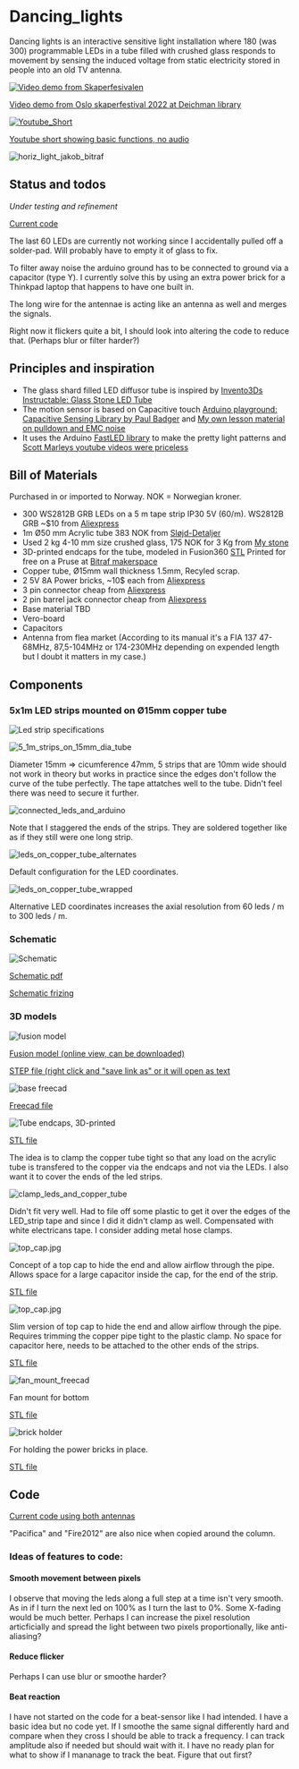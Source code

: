 # Dancing_lights
Dancing lights is an interactive sensitive light installation where 180 (was 300) programmable LEDs in a tube filled with crushed glass responds to movement by sensing the induced voltage from static electricity stored in people into an old TV antenna.

[![Video demo from Skaperfesivalen](img/dancing-lights-led-art-sd-image-640x480-ytshorts.savetube.me.jpg)](https://youtube.com/shorts/MSAI1wNTsRs)

[Video demo from Oslo skaperfestival 2022 at Deichman library](https://youtube.com/shorts/MSAI1wNTsRs)


[![Youtube_Short](img/youtube_short.jpg)](https://youtube.com/shorts/0vz_sim-DHY?feature=share)

[Youtube short showing basic functions, no audio](https://youtube.com/shorts/0vz_sim-DHY?feature=share)

![horiz_light_jakob_bitraf](img/horiz_light_jakob_bitraf.jpg)

## Status and todos
*Under testing and refinement*

[Current code](code/FirstLight_dual_sensor/FirstLight_dual_sensor.ino)

The last 60 LEDs are currently not working since I accidentally pulled off a solder-pad. Will probably have to empty it of glass to fix.

To filter away noise the arduino ground has to be connected to ground via a capacitor (type Y). I currently solve this by using an extra power brick for a Thinkpad laptop that happens to have one built in.

The long wire for the antennae is acting like an antenna as well and merges the signals.

Right now it flickers quite a bit, I should look into altering the code to reduce that. (Perhaps blur or filter harder?)

## Principles and inspiration
* The glass shard filled LED diffusor tube is inspired by [Invento3Ds Instructable: Glass Stone LED Tube](https://www.instructables.com/Glass-Stone-LED-Tube-WiFi-Controlled-Through-Smart/)
* The motion sensor is based on Capacitive touch [Arduino playground: Capacitive Sensing Library
 by Paul Badger](https://playground.arduino.cc/Main/CapacitiveSensor/) and [My own lesson material on pulldown and EMC noise](https://github.com/KubenKoder/Arduino/tree/master/Egna%20exempel/pulldown)
* It uses the Arduino [FastLED library](https://fastled.io/) to make the pretty light patterns and [Scott Marleys youtube videos were priceless](https://youtube.com/playlist?list=PLgXkGn3BBAGi5dTOCuEwrLuFtfz0kGFTC) 

## Bill of Materials
Purchased in or imported to Norway. NOK = Norwegian kroner.

* 300 WS2812B GRB LEDs on a 5 m tape strip IP30 5V (60/m). WS2812B GRB ~$10 from [Aliexpress](https://www.aliexpress.com/item/32682015405.html) 
* 1m Ø50 mm Acrylic tube 383 NOK from [Sløjd-Detaljer](https://www.sloyd-detaljer.no/produkter/tre-metallsloyd/plast-gummi/ror-stenger/akrylror-1757)
* Used 2 kg 4-10 mm size crushed glass, 175 NOK for 3 Kg from [My stone](https://mystonebrukskunst.no/dekorasjonsglass)
* 3D-printed endcaps for the tube, modeled in Fusion360 [STL](models/50mm_plug.stl) Printed for free on a Pruse at [Bitraf makerspace](https://bitraf.no/)
* Copper tube, Ø15mm wall thickness 1.5mm, Recyled scrap. 
* 2 5V 8A Power bricks, ~10$ each from [Aliexpress](https://www.aliexpress.com/item/32986101102.html)
* 3 pin connector cheap from [Aliexpress](https://www.aliexpress.com/item/32920894203.html)
* 2 pin barrel jack connector cheap from [Aliexpress](https://www.aliexpress.com/item/32966940042.html)
* Base material TBD
* Vero-board
* Capacitors
* Antenna from flea market (According to its manual it's a FIA 137 47-68MHz, 87,5-104MHz or 174-230MHz depending on expended length but I doubt it matters in my case.) 

## Components
### 5x1m LED strips mounted on Ø15mm copper tube
![Led strip specifications](img/led_strip_specs.jpg)

![5_1m_strips_on_15mm_dia_tube](img/5_1m_strips_on_15mm_dia_tube.jpg)

Diameter 15mm => cicumference 47mm, 5 strips that are 10mm wide should not work in theory but works in practice since the edges don't follow the curve of the tube perfectly.
The tape attatches well to the tube. Didn't feel there was need to secure it further.

![connected_leds_and_arduino](img/connected_leds_and_arduino.jpg)

Note that I staggered the ends of the strips. They are soldered together like as if they still were one long strip.

![leds_on_copper_tube_alternates](img/leds_on_copper_tube_alternates.jpg)

Default configuration for the LED coordinates.

![leds_on_copper_tube_wrapped](img/leds_on_copper_tube_wrapped.jpg)

Alternative LED coordinates increases the axial resolution from 60 leds / m to 300 leds / m. 

### Schematic
![Schematic](img\schematic.jpg)

[Schematic pdf](Schematic.pdf)

[Schematic frizing](Schematic_fritzing.fzz)


### 3D models

![fusion model](img/fusion_model.jpg)

[Fusion model (online view, can be downloaded)](https://a360.co/3SHoL3g) 

[STEP file (right click and "save link as" or it will open as text](models/LED-tube_v21.step)

![base freecad](img/base_freecad.jpg)

[Freecad file](models/main_shape.FCStd)

![Tube endcaps, 3D-printed](img/endcaps.jpg)

[STL file](models/50mm_plug.stl)

The idea is to clamp the copper tube tight so that any load on the acrylic tube is transfered to the copper via the endcaps and not via the LEDs. I also want it to cover the ends of the led strips.

![clamp_leds_and_copper_tube](img/clamp_leds_and_copper_tube.jpg)

Didn't fit very well. Had to file off some plastic to get it over the edges of the LED_strip tape and since I did it didn't clamp as well. Compensated with white electricans tape. I consider adding metal hose clamps.

![top_cap.jpg](img/top_cap.jpg)

Concept of a top cap to hide the end and allow airflow through the pipe. Allows space for a large capacitor inside the cap, for the end of the strip. 

[STL file](models/top_cap.stl)

![top_cap.jpg](img/top_cap_slim_mounted.jpg)

Slim version of top cap to hide the end and allow airflow through the pipe. Requires trimming the copper pipe tight to the plastic clamp. No space for capacitor here, needs to be attached to the other ends of the strips.

[STL file](models/top_cap_slim.stl)

![fan_mount_freecad](img/fan_mount_freecad.jpg)

Fan mount for bottom 

[STL file](models/fan_holder_bottom.stl)

![brick holder](img/power_brick_holder.jpg)

For holding the power bricks in place.

[STL file](models/brick_holder.stl)


## Code 

[Current code using both antennas](code/FirstLight_dual_sensor/FirstLight_dual_sensor.ino)
  
"Pacifica" and "Fire2012" are also nice when copied around the column. 

### Ideas of features to code:

#### Smooth movement between pixels
I observe that moving the leds along a full step at a time isn't very smooth. As in if I turn the next led on 100% as I turn the last to 0%. Some X-fading would be much better. Perhaps I can increase the pixel resolution articficially and spread the light between two pixels proportionally, like anti-aliasing?

#### Reduce flicker
Perhaps I can use blur or smoothe harder?

#### Beat reaction
I have not started on the code for a beat-sensor like I had intended. I have a basic idea but no code yet.
If I smoothe the same signal differently hard and compare when they cross I should be able to track a frequency. I can track amplitude also if needed but should wait with it.
I have no ready plan for what to show if I mananage to track the beat. Figure that out first?

